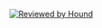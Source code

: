 [![Reviewed by Hound](https://img.shields.io/badge/Reviewed_by-Hound-a873d1.svg)](https://houndci.com)
